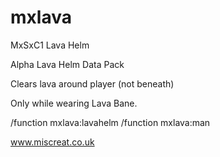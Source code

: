 # mxlava
MxSxC1 Lava Helm

Alpha Lava Helm Data Pack

Clears lava around player (not beneath)

Only while wearing Lava Bane.

/function mxlava:lavahelm
/function mxlava:man 

www.miscreat.co.uk
